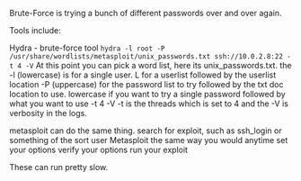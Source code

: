 
Brute-Force is trying a bunch of different passwords over and over again.

Tools include:

Hydra - brute-force tool
	`hydra -l root -P /usr/share/wordlists/metasploit/unix_passwords.txt ssh://10.0.2.8:22 -t 4 -V` 
		At this point you can pick a word list, here its unix_passwords.txt.
		the -l (lowercase) is for a single user.  L for a userlist followed by the userlist location
		-P (uppercase) for the password list to try followed by the txt doc location to use.  lowercase if you want to try a single password followed by what you want to use
		-t 4 -V    -t is the threads which is set to 4 and the -V is verbosity in the logs.

metasploit can do the same thing.
	search for exploit, such as ssh_login or something of the sort
	user Metasploit the same way you would anytime
	set your options
	verify your options
	run your exploit

These can run pretty slow.